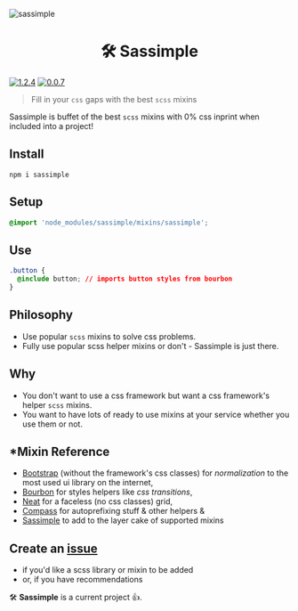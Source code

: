 ![sassimple](https://cloud.githubusercontent.com/assets/1074042/18115410/166c989e-6ef4-11e6-85ef-6e5cf28ebe1b.jpg)

<h1 align="center"> 🛠 Sassimple</h1>

[![1.2.4](https://badge.fury.io/js/sassimple.svg)](https://badge.fury.io/js/sassimple)
[![0.0.7](https://badge.fury.io/bo/sassimple.svg)](https://badge.fury.io/bo/sassimple)

> Fill in your `css` gaps with the best `scss` mixins

Sassimple is buffet of the best `scss` mixins with 0% css inprint when included into a project!

## Install

```
npm i sassimple
```

## Setup

```css
@import 'node_modules/sassimple/mixins/sassimple';
```

## Use

```css
.button {
  @include button; // imports button styles from bourbon
}
```

## Philosophy

- Use popular `scss` mixins to solve css problems.
- Fully use popular scss helper mixins or don't - Sassimple is just there.

## Why

- You don't want to use a css framework but want a css framework's helper `scss` mixins.
- You want to have lots of ready to use mixins at your service whether you use them or not.

## \*Mixin Reference

- [Bootstrap](http://getbootstrap.com/) (without the framework's css classes) for _normalization_ to the most used ui library on the internet,
- [Bourbon](http://bourbon.io/) for styles helpers like _css transitions_,
- [Neat](http://neat.bourbon.io/) for a faceless (no css classes) grid,
- [Compass](http://compass-style.org/) for autoprefixing stuff & other helpers &
- [Sassimple](https://github.com/yowainwright/sassimple/tree/master/mixins) to add to the layer cake of supported mixins

## Create an [issue](https://github.com/yowainwright/sassimple/issues)
- if you'd like a scss library or mixin to be added
- or, if you have recommendations

🛠 **Sassimple** is a current project 👍.

